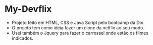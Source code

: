 # My-Devflix

- Projeto feito em HTML, CSS e Java Script pelo bootcamp da Dio.
- O projeto tem como ideia fazer um clone da netflix ao seu modo.
- Usei também o Jquery para fazer o carrossel onde estão os filmes indicados.

